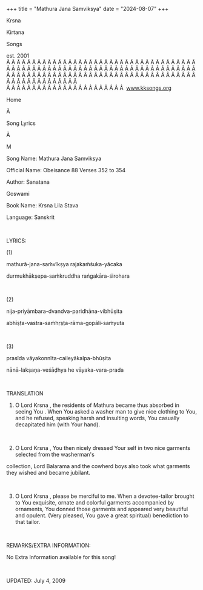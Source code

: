 +++ 
title = "Mathura Jana Samviksya"
date = "2024-08-07"
+++

Krsna
 
Kirtana
 
Songs

est. 2001
Â Â Â Â Â Â Â Â Â Â Â Â Â Â Â Â Â Â Â Â Â Â Â Â Â Â Â Â Â Â Â Â Â Â Â Â Â Â Â Â Â Â Â Â Â Â Â Â Â Â Â Â Â Â Â Â Â Â Â Â Â Â Â Â Â Â Â Â Â Â Â Â Â Â Â Â Â Â Â Â Â Â Â Â Â Â Â Â Â Â Â Â Â Â Â Â Â Â Â Â Â Â Â Â Â Â Â Â Â Â Â Â Â Â Â Â Â Â Â Â Â Â Â Â Â  
Â Â Â Â Â Â Â Â Â Â Â Â Â Â Â Â Â Â Â Â Â Â Â  
www.kksongs.org








Home


Ã 
 
Song Lyrics
 
Ã 
 
M


Song Name: 
Mathura
 Jana 
Samviksya


Official Name: Obeisance 88 Verses 352 to 354


Author: 
Sanatana
 
Goswami


Book Name: 
Krsna
 Lila 
Stava


Language: 
Sanskrit




 


LYRICS:


(1)


mathurā-jana-saḿvīkṣya
rajakaḿśuka-yācaka 


durmukhākṣepa-saḿkruddha rańgakāra-śirohara



 


(2)


nija-priyāmbara-dvandva-paridhāna-vibhūṣita 


abhīṣṭa-vastra-saḿhṛṣṭa-rāma-gopāli-saḿyuta



 


(3)


prasīda vāyakonnīta-caileyākalpa-bhūṣita 


nānā-lakṣaṇa-veśāḍhya he
vāyaka-vara-prada


 


TRANSLATION


1) O Lord 
Krsna
, the residents of 
Mathura
 became thus absorbed in seeing 
You
.
When 
You
 asked a washer man to give nice clothing to
You, and he refused, speaking harsh and insulting words, You casually
decapitated him (with Your hand).


 


2) O Lord 
Krsna
, You then nicely
dressed Your self in two nice garments selected from the 
washerman's

collection, Lord 
Balarama
 and the cowherd boys also
took what garments they wished and became jubilant.


 


3) O Lord 
Krsna
, please be merciful to
me. When a devotee-tailor brought to You exquisite, ornate and colorful
garments accompanied by ornaments, You donned those garments and appeared very
beautiful and opulent. (Very pleased, You gave a great spiritual) benediction
to that tailor.


 


REMARKS/EXTRA INFORMATION:


No
Extra Information available for this song!


 


UPDATED:
 July 4, 2009